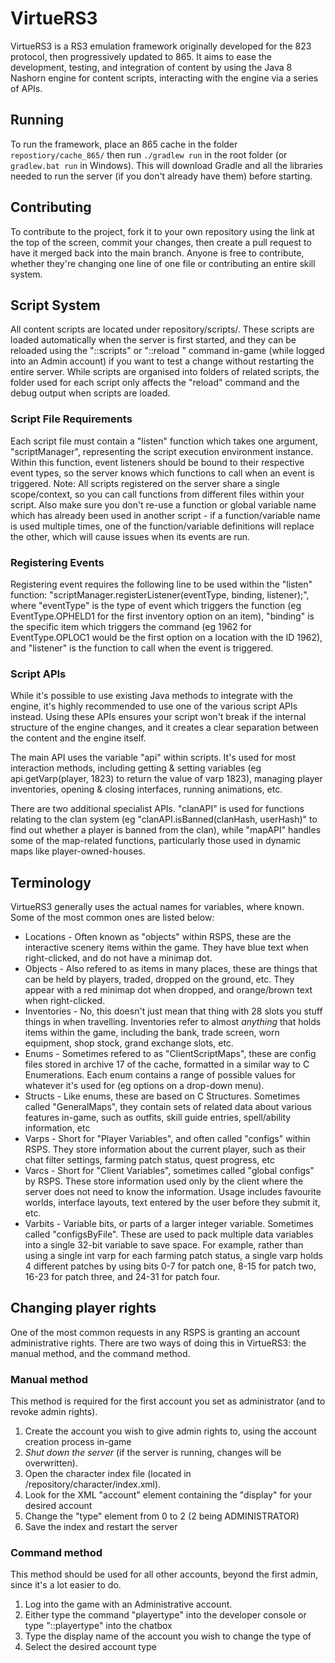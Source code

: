 # VirtueRS3

VirtueRS3 is a RS3 emulation framework originally developed for the 823 protocol, then progressively updated to 865. It aims to ease the development, testing, and integration of content by using the Java 8 Nashorn engine for content scripts, interacting with the engine via a series of APIs.

## Running

To run the framework, place an 865 cache in the folder `repostiory/cache_865/` then run `./gradlew run` in the root folder (or `gradlew.bat run` in Windows). This will download Gradle and all the libraries needed to run the server (if you don't already have them) before starting.

## Contributing

To contribute to the project, fork it to your own repository using the link at the top of the screen, commit your changes, then create a pull request to have it merged back into the main branch. Anyone is free to contribute, whether they're changing one line of one file or contributing an entire skill system.

## Script System

All content scripts are located under repository/scripts/. These scripts are loaded automatically when the server is first started, and they can be reloaded using the "::scripts" or "::reload <folder>" command in-game (while logged into an Admin account) if you want to test a change without restarting the entire server. While scripts are organised into folders of related scripts, the folder used for each script only affects the "reload" command and the debug output when scripts are loaded.

### Script File Requirements

Each script file must contain a "listen" function which takes one argument, "scriptManager", representing the script execution environment instance. Within this function, event listeners should be bound to their respective event types, so the server knows which functions to call when an event is triggered. Note: All scripts registered on the server share a single scope/context, so you can call functions from different files within your script. Also make sure you don't re-use a function or global variable name which has already been used in another script - if a function/variable name is used multiple times, one of the function/variable definitions will replace the other, which will cause issues when its events are run.

### Registering Events

Registering event requires the following line to be used within the "listen" function: "scriptManager.registerListener(eventType, binding, listener);", where "eventType" is the type of event which triggers the function (eg EventType.OPHELD1 for the first inventory option on an item), "binding" is the specific item which triggers the command (eg 1962 for EventType.OPLOC1 would be the first option on a location with the ID 1962), and "listener" is the function to call when the event is triggered. 

### Script APIs

While it's possible to use existing Java methods to integrate with the engine, it's highly recommended to use one of the various script APIs instead. Using these APIs ensures your script won't break if the internal structure of the engine changes, and it creates a clear separation between the content and the engine itself. 

The main API uses the variable "api" within scripts. It's used for most interaction methods, including getting & setting variables (eg api.getVarp(player, 1823) to return the value of varp 1823), managing player inventories, opening & closing interfaces, running animations, etc. 

There are two additional specialist APIs. "clanAPI" is used for functions relating to the clan system (eg "clanAPI.isBanned(clanHash, userHash)" to find out whether a player is banned from the clan), while "mapAPI" handles some of the map-related functions, particularly those used in dynamic maps like player-owned-houses.

## Terminology

VirtueRS3 generally uses the actual names for variables, where known. Some of the most common ones are listed below:
+ Locations - Often known as "objects" within RSPS, these are the interactive scenery items within the game. They have blue text when right-clicked, and do not have a minimap dot.
+ Objects - Also refered to as items in many places, these are things that can be held by players, traded, dropped on the ground, etc. They appear with a red minimap dot when dropped, and orange/brown text when right-clicked.
+ Inventories - No, this doesn't just mean that thing with 28 slots you stuff things in when travelling. Inventories refer to almost *anything* that holds items within the game, including the bank, trade screen, worn equipment, shop stock, grand exchange slots, etc. 
+ Enums - Sometimes refered to as "ClientScriptMaps", these are config files stored in archive 17 of the cache, formatted in a similar way to C Enumerations. Each enum contains a range of possible values for whatever it's used for (eg options on a drop-down menu).
+ Structs - Like enums, these are based on C Structures. Sometimes called "GeneralMaps", they contain sets of related data about various features in-game, such as outfits, skill guide entries, spell/ability information, etc
+ Varps - Short for "Player Variables", and often called "configs" within RSPS. They store information about the current player, such as their chat filter settings, farming patch status, quest progress, etc
+ Varcs - Short for "Client Variables", sometimes called "global configs" by RSPS. These store information used only by the client where the server does not need to know the information. Usage includes favourite worlds, interface layouts, text entered by the user before they submit it, etc.
+ Varbits - Variable bits, or parts of a larger integer variable. Sometimes called "configsByFile". These are used to pack multiple data variables into a single 32-bit variable to save space. For example, rather than using a single int varp for each farming patch status, a single varp holds 4 different patches by using bits 0-7 for patch one, 8-15 for patch two, 16-23 for patch three, and 24-31 for patch four.

## Changing player rights
One of the most common requests in any RSPS is granting an account administrative rights. There are two ways of doing this in VirtueRS3: the manual method, and the command method.

### Manual method
This method is required for the first account you set as administrator (and to revoke admin rights).

1. Create the account you wish to give admin rights to, using the account creation process in-game
2. *Shut down the server* (if the server is running, changes will be overwritten). 
3. Open the character index file (located in /repository/character/index.xml).
4. Look for the XML "account" element containing the "display" for your desired account
5. Change the "type" element from 0 to 2 (2 being ADMINISTRATOR)
6. Save the index and restart the server

### Command method
This method should be used for all other accounts, beyond the first admin, since it's a lot easier to do.

1. Log into the game with an Administrative account.
2. Either type the command "playertype" into the developer console or type "::playertype" into the chatbox
3. Type the display name of the account you wish to change the type of
4. Select the desired account type

